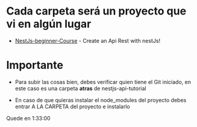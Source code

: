 # Cada carpeta será un proyecto que vi en algún lugar


- [NestJs-beginner-Course] - Create an Api Rest with nestJs!


# Importante

* Para subir las cosas bien, debes verificar quien tiene el Git iniciado, en este caso es una carpeta **atras** de nestjs-api-tutorial

* En caso de que quieras instalar el node_modules del proyecto debes entrar A LA CARPETA del proyecto e instalarlo



Quede en 1:33:00









[NestJs-beginner-Course]: <https://www.youtube.com/watch?v=GHTA143_b-s>
